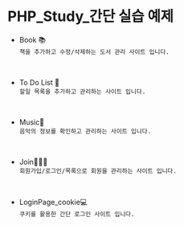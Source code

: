 # PHP_Study_간단 실습 예제

- Book 📚</br>
`책을 추가하고 수정/삭제하는 도서 관리 사이트 입니다.`

</br>

- To Do List 📄</br>
`할일 목록을 추가하고 관리하는 사이트 입니다.`

</br>

- Music🎵</br>
`음악의 정보를 확인하고 관리하는 사이트 입니다.`

</br>

- Join👨‍👩‍👧</br>
`회원가입/로그인/목록으로 회원을 관리하는 사이트 입니다.`

<br>

- LoginPage_cookie💻</br>
`쿠키를 활용한 간단 로그인 사이트 입니다.`
